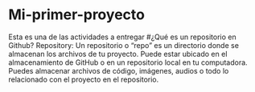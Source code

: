 # Mi-primer-proyecto
Esta es una de las actividades a entregar
#¿Qué es un repositorio en Github?
Repository: Un repositorio o “repo” es un directorio donde se almacenan los archivos de tu proyecto. Puede estar ubicado en el almacenamiento de GitHub o en un repositorio local en tu computadora. Puedes almacenar archivos de código, imágenes, audios o todo lo relacionado con el proyecto en el repositorio.
